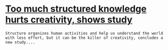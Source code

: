 # [Too much structured knowledge hurts creativity, shows study](undefined)

    Structure organizes human activities and help us understand the world with less effort, but it can be the killer of creativity, concludes a new study....
  